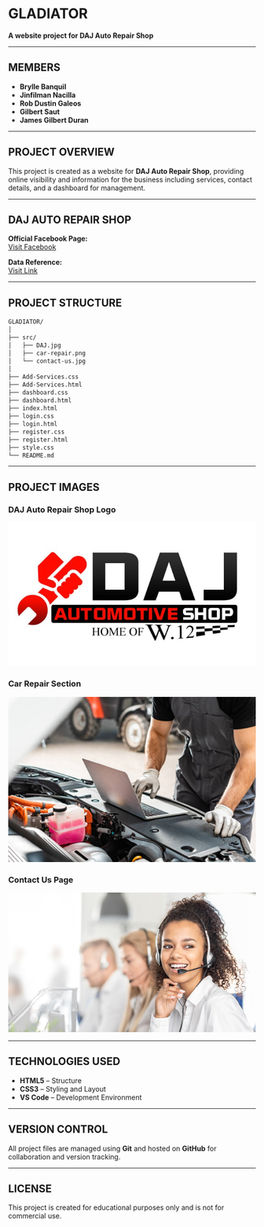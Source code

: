 # GLADIATOR

**A website project for DAJ Auto Repair Shop**

---

## MEMBERS
- **Brylle Banquil**
- **Jinfilman Nacilla**
- **Rob Dustin Galeos**
- **Gilbert Saut**
- **James Gilbert Duran**

---

## PROJECT OVERVIEW
This project is created as a website for **DAJ Auto Repair Shop**, providing online visibility and information for the business including services, contact details, and a dashboard for management.

---

## DAJ AUTO REPAIR SHOP
**Official Facebook Page:**  
[Visit Facebook](https://www.facebook.com/aelihk)

**Data Reference:**  
[Visit Link](https://www.cebuad.com/car-repair/daj-auto-repair-shop.html)

---

## PROJECT STRUCTURE
```
GLADIATOR/
│
├── src/
│   ├── DAJ.jpg
│   ├── car-repair.png
│   └── contact-us.jpg
│
├── Add-Services.css
├── Add-Services.html
├── dashboard.css
├── dashboard.html
├── index.html
├── login.css
├── login.html
├── register.css
├── register.html
├── style.css
└── README.md
```

---

## PROJECT IMAGES

### DAJ Auto Repair Shop Logo
![DAJ Logo](src/DAJ.jpg)

### Car Repair Section
![Car Repair img](src/car-repair.png)

### Contact Us Page
![Contact us](src/contact-us.jpg)

---

## TECHNOLOGIES USED
- **HTML5** – Structure  
- **CSS3** – Styling and Layout  
- **VS Code** – Development Environment  

---

## VERSION CONTROL
All project files are managed using **Git** and hosted on **GitHub** for collaboration and version tracking.

---

## LICENSE
This project is created for educational purposes only and is not for commercial use.
